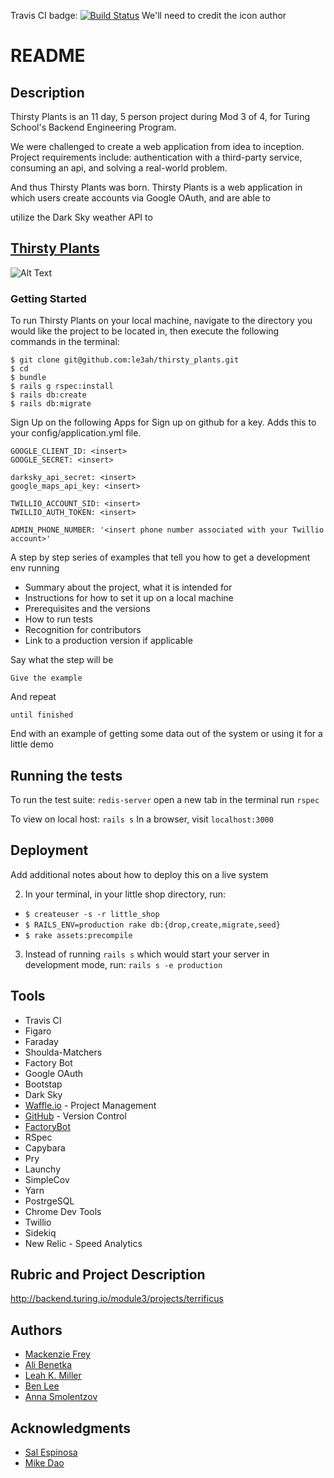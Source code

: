 Travis CI badge: [![Build Status](https://travis-ci.org/le3ah/thirsty_plants.svg?branch=master)](https://travis-ci.org/le3ah/thirsty_plants)
We'll need to credit the icon author

<!-- <div>Icons made by <a href="https://www.freepik.com/" title="Freepik">Freepik</a> from <a href="https://www.flaticon.com/" 			    title="Flaticon">www.flaticon.com</a> is licensed by <a href="http://creativecommons.org/licenses/by/3.0/" 			    title="Creative Commons BY 3.0" target="_blank">CC 3.0 BY</a></div> -->


# README

## Description

Thirsty Plants is an 11 day, 5 person project during Mod 3 of 4, for Turing School's Backend Engineering Program.

We were challenged to create a web application from idea to inception. Project requirements include: authentication with a third-party service, consuming an api, and solving a real-world problem.

And thus Thirsty Plants was born. Thirsty Plants is a web application in which users create accounts via Google OAuth, and are able to

utilize the Dark Sky weather API to

## [Thirsty Plants](https://thirsty-plants.herokuapp.com/)


![Alt Text](public/welcome-page.png?raw=true "Welcome Page")

### Getting Started

To run Thirsty Plants on your local machine, navigate to the directory you would like the project to be located in, then execute the following commands in the terminal:

```
$ git clone git@github.com:le3ah/thirsty_plants.git
$ cd
$ bundle
$ rails g rspec:install
$ rails db:create
$ rails db:migrate
```

Sign Up on the following Apps for
Sign up on github for a key.
Adds this to your config/application.yml file.
```
GOOGLE_CLIENT_ID: <insert>
GOOGLE_SECRET: <insert>

darksky_api_secret: <insert>
google_maps_api_key: <insert>

TWILLIO_ACCOUNT_SID: <insert>
TWILLIO_AUTH_TOKEN: <insert>

ADMIN_PHONE_NUMBER: '<insert phone number associated with your Twillio account>'

```

A step by step series of examples that tell you how to get a development env running




- Summary about the project, what it is intended for
- Instructions for how to set it up on a local machine
- Prerequisites and the versions
- How to run tests
- Recognition for contributors
- Link to a production version if applicable

Say what the step will be

```
Give the example
```

And repeat

```
until finished
```

End with an example of getting some data out of the system or using it for a little demo

## Running the tests

To run the test suite:
`redis-server`
open a new tab in the terminal
run `rspec`


To view on local host:
`rails s`
In a browser, visit `localhost:3000`

## Deployment

Add additional notes about how to deploy this on a live system

2. In your terminal, in your little shop directory, run:
* `$ createuser -s -r little_shop`
* `$ RAILS_ENV=production rake db:{drop,create,migrate,seed}`
* `$ rake assets:precompile`

3. Instead of running `rails s` which would start your server in development mode, run: `rails s -e production`

## Tools

* Travis CI
* Figaro
* Faraday
* Shoulda-Matchers
* Factory Bot
* Google OAuth
* Bootstap
* Dark Sky
* [Waffle.io](https://waffle.io) - Project Management
* [GitHub](github.com) - Version Control
* [FactoryBot](https://github.com/thoughtbot/factory_bot)
* RSpec
* Capybara
* Pry
* Launchy
* SimpleCov
* Yarn
* PostrgeSQL
* Chrome Dev Tools
* Twillio
* Sidekiq
* New Relic - Speed Analytics


## Rubric and Project Description
http://backend.turing.io/module3/projects/terrificus

## Authors

* [Mackenzie Frey](https://github.com/Mackenzie-Frey)
* [Ali Benetka](https://github.com/abenetka)
* [Leah K. Miller](https://github.com/le3ah)
* [Ben Lee](https://github.com/bendelonlee)
* [Anna Smolentzov](https://github.com/asmolentzov)

## Acknowledgments

* [Sal Espinosa](https://github.com/s-espinosa)
* [Mike Dao](https://github.com/mikedao)
